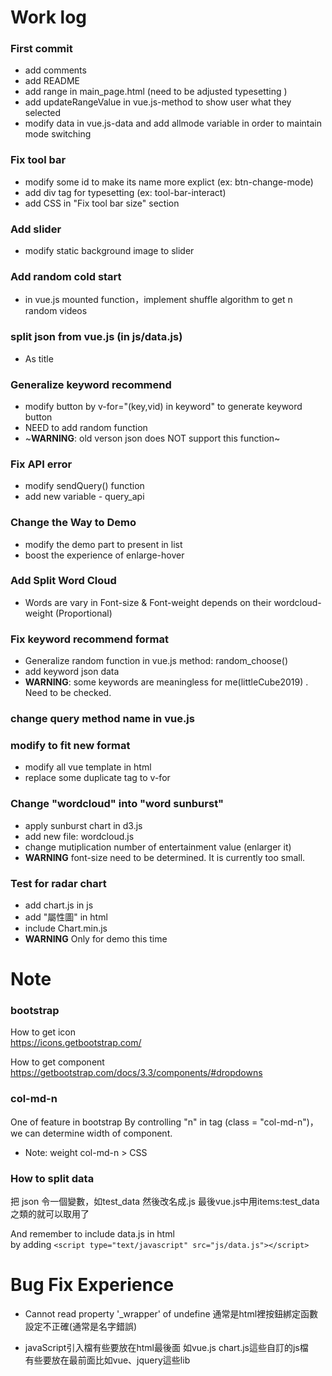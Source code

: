 # Work log
### First commit 
* add comments  
* add README  
* add range in main_page.html (need to be adjusted typesetting )  
* add updateRangeValue in vue.js-method to show user what they selected 
* modify data in vue.js-data and add allmode variable in order to maintain mode switching  

### Fix tool bar 
* modify some id to make its name more explict
(ex: btn-change-mode)
* add div tag for typesetting
(ex: tool-bar-interact)
* add CSS in "Fix tool bar size" section

### Add slider 
* modify static background image to slider 

### Add random cold start 
* in vue.js mounted function，implement shuffle algorithm to get n random videos

### split json from vue.js (in js/data.js) 
* As title

### Generalize keyword recommend 
* modify button by v-for="(key,vid) in keyword" to generate keyword button
* NEED to add random function
* ~**WARNING**: old verson json does NOT support this function~ 

### Fix API error
* modify sendQuery() function
* add new variable - query_api

### Change the Way to Demo
* modify the demo part to present in list
* boost the experience of enlarge-hover

### Add Split Word Cloud
* Words are vary in Font-size & Font-weight depends on their wordcloud-weight (Proportional)

### Fix keyword recommend format
* Generalize random function in vue.js method: random_choose()
* add keyword json data 
* **WARNING**: some keywords are meaningless for me(littleCube2019) . Need to be checked.

### change query method name in vue.js

### modify to fit new format  
* modify all vue template in html
* replace some duplicate tag to v-for  

### Change "wordcloud" into "word sunburst"
* apply sunburst chart in d3.js
* add new file: wordcloud.js
* change mutiplication number of entertainment value (enlarger it)
* **WARNING** font-size need to be determined. It is currently too small.

### Test for radar chart 
* add chart.js in js 
* add "屬性圖" in html
* include Chart.min.js
* **WARNING** Only for demo this time

# Note
### bootstrap

How to get icon   
https://icons.getbootstrap.com/    

How to get component  
https://getbootstrap.com/docs/3.3/components/#dropdowns

### col-md-n
One of feature in bootstrap
By controlling "n" in tag (class = "col-md-n")，we can determine width of component.  
* Note: weight col-md-n > CSS 

### How to split data
把 json 令一個變數，如test_data
然後改名成.js 
最後vue.js中用items:test_data之類的就可以取用了

And remember to include data.js in html  
by adding  `<script type="text/javascript" src="js/data.js"></script> `

# Bug Fix Experience 

* Cannot read property '\_wrapper' of undefine
通常是html裡按鈕綁定函數設定不正確(通常是名字錯誤)

* javaScript引入檔有些要放在html最後面 如vue.js chart.js這些自訂的js檔  
有些要放在最前面比如vue、jquery這些lib